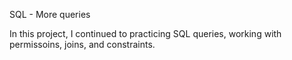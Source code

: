 SQL - More queries

In this project, I continued to practicing SQL queries, working with
permissoins, joins, and constraints.

